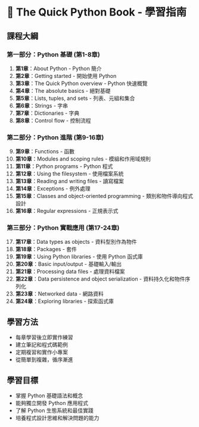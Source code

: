 # 🐍 The Quick Python Book - 學習指南

## 課程大綱

### 第一部分：Python 基礎 (第1-8章)
1. **第1章**：About Python - Python 簡介
2. **第2章**：Getting started - 開始使用 Python  
3. **第3章**：The Quick Python overview - Python 快速概覽
4. **第4章**：The absolute basics - 絕對基礎
5. **第5章**：Lists, tuples, and sets - 列表、元組和集合
6. **第6章**：Strings - 字串
7. **第7章**：Dictionaries - 字典
8. **第8章**：Control flow - 控制流程

### 第二部分：Python 進階 (第9-16章)
9. **第9章**：Functions - 函數
10. **第10章**：Modules and scoping rules - 模組和作用域規則
11. **第11章**：Python programs - Python 程式
12. **第12章**：Using the filesystem - 使用檔案系統
13. **第13章**：Reading and writing files - 讀寫檔案
14. **第14章**：Exceptions - 例外處理
15. **第15章**：Classes and object-oriented programming - 類別和物件導向程式設計
16. **第16章**：Regular expressions - 正規表示式

### 第三部分：Python 實戰應用 (第17-24章)
17. **第17章**：Data types as objects - 資料型別作為物件
18. **第18章**：Packages - 套件
19. **第19章**：Using Python libraries - 使用 Python 函式庫
20. **第20章**：Basic input/output - 基礎輸入/輸出
21. **第21章**：Processing data files - 處理資料檔案
22. **第22章**：Data persistence and object serialization - 資料持久化和物件序列化
23. **第23章**：Networked data - 網路資料
24. **第24章**：Exploring libraries - 探索函式庫

## 學習方法
- 每章學習後立即實作練習
- 建立筆記和程式碼範例
- 定期複習和實作小專案
- 從簡單到複雜，循序漸進

## 學習目標
- 掌握 Python 基礎語法和概念
- 能夠獨立開發 Python 應用程式
- 了解 Python 生態系統和最佳實踐
- 培養程式設計思維和解決問題的能力